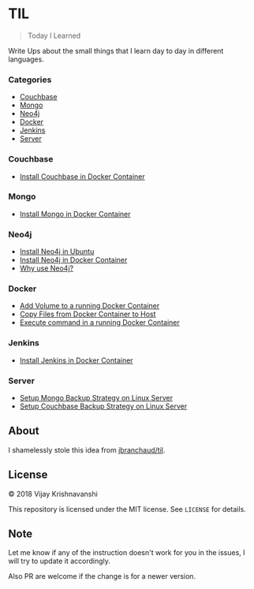 # TIL

> Today I Learned

Write Ups about the small things that I learn day to day in different languages.

### Categories

* [Couchbase](#Couchbase)
* [Mongo](#Mongo)
* [Neo4j](#Neo4j)
* [Docker](#Docker)
* [Jenkins](#Jenkins)
* [Server](#Server)

### Couchbase

* [Install Couchbase in Docker Container](couchbase/install-couchbase-in-a-docker-container.md)

### Mongo

* [Install Mongo in Docker Container](mongo/install-mongo-in-a-docker-container.md)

### Neo4j

* [Install Neo4j in Ubuntu](neo4j/install-neo4j-in-ubuntu.md)
* [Install Neo4j in Docker Container](neo4j/install-neo4j-in-docker-container.md)
* [Why use Neo4j?](neo4j/why-use-neo4j.md)

### Docker

* [Add Volume to a running Docker Container](docker/addadd-volume-to-running-docker-container.md)
* [Copy Files from Docker Container to Host](docker/copy-files-from-docker-container-to-host.md )
* [Execute command in a running Docker Container](docker/execute-command-inside-docker-container.md)

### Jenkins

* [Install Jenkins in Docker Container](jenkins/install-jenkins-in-docker-container.md)

### Server

* [Setup Mongo Backup Strategy on Linux Server](server/setup-mongo-backup-strategy-on-linux-server.md)
* [Setup Couchbase Backup Strategy on Linux Server](server/setup-couchbase-backup-stategy-on-linux-server.md)

## About

I shamelessly stole this idea from
[jbranchaud/til](https://github.com/jbranchaud/til).

## License

&copy; 2018 Vijay Krishnavanshi

This repository is licensed under the MIT license. See `LICENSE` for
details.

## Note

Let me know if any of the instruction doesn't work for you in the issues, I will try to update it accordingly.

Also PR are welcome if the change is for a newer version. 

